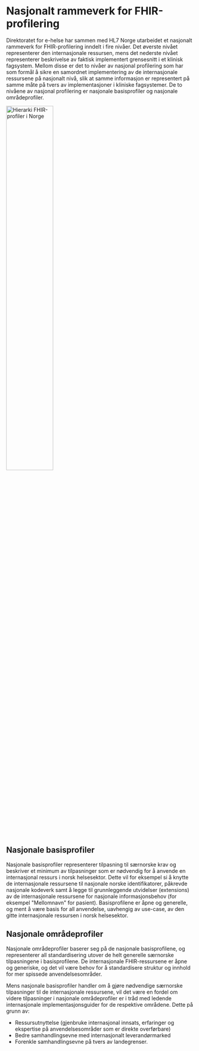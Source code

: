 # Nasjonalt rammeverk for FHIR-profilering
Direktoratet for e-helse har sammen med HL7 Norge utarbeidet et nasjonalt rammeverk for FHIR-profilering inndelt i fire nivåer. Det øverste nivået representerer den 
internasjonale ressursen, mens det nederste nivået representerer beskrivelse av faktisk implementert grensesnitt i et klinisk fagsystem. Mellom disse er det to nivåer av 
nasjonal profilering som har som formål å sikre en samordnet implementering av de internasjonale ressursene på nasjonalt nivå, slik at samme informasjon er representert 
på samme måte på tvers av implementasjoner i kliniske fagsystemer. De to nivåene av nasjonal profilering er nasjonale basisprofiler og nasjonale områdeprofiler. 

<img src="https:///HL7Norway/best-practice/master/Images/Profileringshierarki - 2020.png" alt="Hierarki FHIR-profiler i Norge" width="50%" />

## Nasjonale basisprofiler
Nasjonale basisprofiler representerer tilpasning til særnorske krav og beskriver et minimum av tilpasninger som er nødvendig for å anvende en internasjonal ressurs i 
norsk helsesektor. Dette vil for eksempel si å knytte de internasjonale ressursene til nasjonale norske identifikatorer, påkrevde nasjonale kodeverk samt å legge til 
grunnleggende utvidelser (extensions) av de internasjonale ressursene for nasjonale informasjonsbehov (for eksempel "Mellomnavn" for pasient). 
Basisprofilene er åpne og generelle, og ment å være basis for all anvendelse, uavhengig av use-case, av den gitte internasjonale ressursen i norsk helsesektor. 

## Nasjonale områdeprofiler
Nasjonale områdeprofiler baserer seg på de nasjonale basisprofilene, og representerer all standardisering utover de helt generelle særnorske tilpasningene i basisprofilene. De internasjonale FHIR-ressursene er åpne og generiske, og det vil være behov for å standardisere struktur og innhold for mer spissede anvendelsesområder.  

Mens nasjonale basisprofiler handler om å gjøre nødvendige særnorske tilpasninger til de internasjonale ressursene, vil det være en fordel om videre tilpasninger i nasjonale områdeprofiler er i tråd med ledende internasjonale implementasjonsguider for de respektive områdene. Dette på grunn av: 
* Ressursutnyttelse (gjenbruke internasjonal innsats, erfaringer og ekspertise på anvendelsesområder som er direkte overførbare) 
* Bedre samhandlingsevne med internasjonalt leverandørmarked
* Forenkle samhandlingsevne på tvers av landegrenser.
